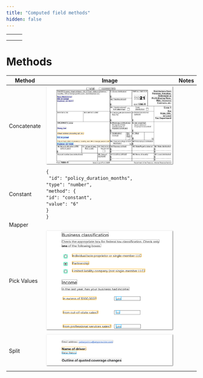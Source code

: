 ```yaml
---
title: "Computed field methods"
hidden: false
---
```



|      |      |      |
| :--- | :--- | :--- |
|      |      |      |
|      |      |      |
|      |      |      |

Methods
====

| Method      | Image                                                        | Notes |
| ----------- | ------------------------------------------------------------ | ----- |
| Concatenate | ![Click to enlarge](https://raw.githubusercontent.com/sensible-hq/sensible-docs/main/readme-sync/assets/v0/images/final/concat.png) |       |
| Constant    | `{`<br/>       ` "id": "policy_duration_months",`<br/>        `"type": "number",`<br/>        `"method": {`<br/>          `"id": "constant",`<br/>          `"value": "6"`<br/>        `}`<br/>      `}` |       |
| Mapper      |                                                              |       |
| Pick Values | ![Click to enlarge](https://raw.githubusercontent.com/sensible-hq/sensible-docs/main/readme-sync/assets/v0/images/final/pick_values.png) |       |
| Split       | ![Click to enlarge](https://raw.githubusercontent.com/sensible-hq/sensible-docs/main/readme-sync/assets/v0/images/final/split.png) |       |
|             |                                                              |       |

